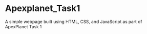 # Apexplanet_Task1
A simple webpage built using HTML, CSS, and JavaScript as part of ApexPlanet Task 1
